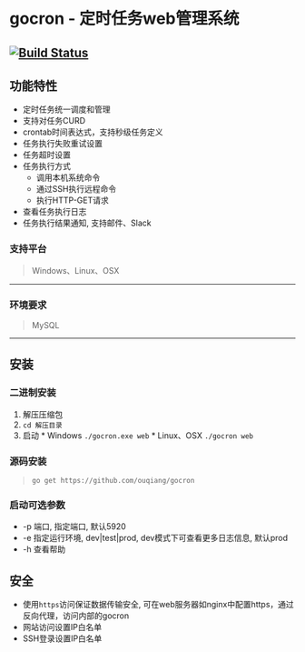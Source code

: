 # gocron - 定时任务web管理系统

[![Build Status](https://travis-ci.org/ouqiang/gocron.png)](https://travis-ci.org/ouqiang/gocron)
---------------------------

## 功能特性
* 定时任务统一调度和管理
* 支持对任务CURD
* crontab时间表达式，支持秒级任务定义
* 任务执行失败重试设置
* 任务超时设置
* 任务执行方式
    * 调用本机系统命令  
    * 通过SSH执行远程命令
    * 执行HTTP-GET请求
* 查看任务执行日志
* 任务执行结果通知, 支持邮件、Slack
    
### 支持平台
> Windows、Linux、OSX

---------------------------
### 环境要求
>  MySQL

---------------------------

## 安装
    
###  二进制安装
> 
  1. 解压压缩包
  2. `cd 解压目录`   
  3. 启动 
    * Windows  `./gocron.exe web`
    * Linux、OSX `./gocron web`
### 源码安装
> `go get https://github.com/ouqiang/gocron`
  

### 启动可选参数

* -p 端口, 指定端口, 默认5920
* -e 指定运行环境, dev|test|prod, dev模式下可查看更多日志信息, 默认prod
* -h 查看帮助

## 安全
* 使用`https`访问保证数据传输安全, 可在web服务器如nginx中配置https，通过反向代理，访问内部的gocron
* 网站访问设置IP白名单
* SSH登录设置IP白名单